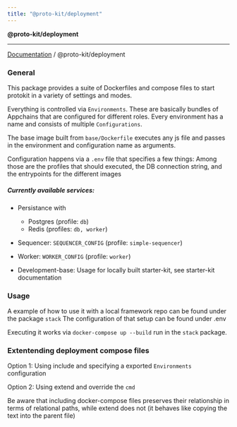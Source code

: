 ```yaml
---
title: "@proto-kit/deployment"
---
```


**@proto-kit/deployment**

***

[Documentation](../../README.md) / @proto-kit/deployment

### General

This package provides a suite of Dockerfiles and compose files to start protokit
in a variety of settings and modes.

Everything is controlled via `Environments`. 
These are basically bundles of Appchains that are configured for different roles.
Every environment has a name and consists of multiple `Configurations`.

The base image built from `base/Dockerfile` executes any js file and passes in the environment and configuration name as arguments.

Configuration happens via a `.env` file that specifies a few things:
Among those are the profiles that should executed, the DB connection string, and the entrypoints for the different images

##### Currently available services:

- Persistance with 
  - Postgres (profile: `db`)
  - Redis (profiles: `db, worker`)
- Sequencer: `SEQUENCER_CONFIG` (profile: `simple-sequencer`)
- Worker: `WORKER_CONFIG` (profile: `worker`)

- Development-base: Usage for locally built starter-kit, see starter-kit documentation

### Usage

A example of how to use it with a local framework repo can be found under the package `stack`
The configuration of that setup can be found under .env

Executing it works via `docker-compose up --build` run in the `stack` package.

### Extentending deployment compose files

Option 1: Using include and specifying a exported `Environments` configuration

Option 2: Using extend and override the `cmd`

Be aware that including docker-compose files preserves their relationship in terms of relational paths, while extend does not (it behaves like copying the text into the parent file)
